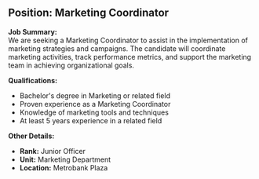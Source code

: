 ## **Position: Marketing Coordinator**

**Job Summary:**  
We are seeking a Marketing Coordinator to assist in the implementation of marketing strategies and campaigns. The candidate will coordinate marketing activities, track performance metrics, and support the marketing team in achieving organizational goals.

**Qualifications:**  
- Bachelor's degree in Marketing or related field
- Proven experience as a Marketing Coordinator
- Knowledge of marketing tools and techniques
- At least 5 years experience in a related field

**Other Details:**
- **Rank:** Junior Officer
- **Unit:** Marketing Department
- **Location:** Metrobank Plaza
